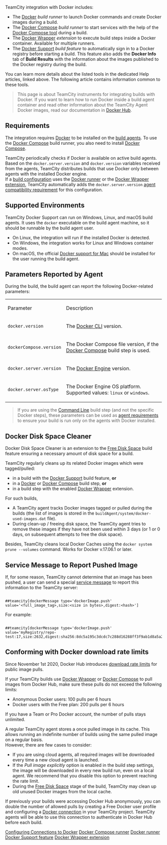 [//]: # (title: Integrating TeamCity with Docker)
[//]: # (auxiliary-id: Integrating TeamCity with Docker)

TeamCity integration with Docker includes:
* The [Docker](docker.md) _build runner_ to launch Docker commands and create Docker images during a build.
* The [Docker Compose](docker-compose.md) _build runner_ to start services with the help of the [Docker Compose tool](https://docs.docker.com/compose/) during a build.
* The [Docker Wrapper](docker-wrapper.md) _extension_ to execute build steps inside a Docker container. Available for multiple runners.
* The [Docker Support](docker-support.md) _build feature_ to automatically sign in to a Docker registry before starting a build. This feature also adds the __Docker Info__ tab of __Build Results__ with the information about the images published to the Docker registry during the build.

You can learn more details about the listed tools in the dedicated Help articles, linked above. The following article contains information common to these tools.

>This page is about TeamCity instruments for integrating builds with Docker. If you want to learn how to run Docker inside a build agent container and read other information about the TeamCity Agent Docker images, read our documentation in [Docker Hub](https://hub.docker.com/r/jetbrains/teamcity-agent/).

## Requirements

The integration requires [Docker](https://docs.docker.com/engine/installation/) to be installed on the [build agents](build-agent.md). To use the [Docker Compose](docker-compose.md) build runner, you also need to install [Docker Compose](https://docs.docker.com/compose/install/).

TeamCity periodically checks if Docker is available on active build agents. Based on the `docker.server.version` and `docker.version` variables received from the agents, TeamCity distributes builds that use Docker only between agents with the installed Docker engine.   
If a [build configuration](managing-builds.md) uses the [Docker runner](docker.md) or the [Docker Wrapper extension](docker-wrapper.md), TeamCity automatically adds the `docker.server.version` [agent compatibility requirement](configuring-agent-requirements.md) for this configuration.

## Supported Environments

TeamCity Docker Support can run on Windows, Linux, and macOS build agents. It uses the `docker` executable on the build agent machine, so it should be runnable by the build agent user.

<note>

* On Linux, the integration will run if the installed Docker is detected.
* On Windows, the integration works for Linux and Windows container modes.
* On macOS, the official [Docker support for Mac](https://docs.docker.com/docker-for-mac/install/) should be installed for the user running the build agent.

</note>

## Parameters Reported by Agent

During the build, the build agent can report the following Docker-related parameters:

<table><tr>

<td>

Parameter

</td>

<td>

Description

</td></tr><tr>

<td>

`docker.version`

</td>

<td>

The [Docker CLI](https://docs.docker.com/engine/reference/commandline/docker/) version.

</td></tr><tr>

<td>

`dockerCompose.version`

</td>

<td>

The Docker Compose file version, if the [Docker Compose](docker-compose.md) build step is used.

</td></tr><tr>

<td>

`docker.server.version`

</td>

<td>

The [Docker Engine](https://docs.docker.com/engine/reference/commandline/dockerd/) version.

</td></tr><tr>

<td>

`docker.server.osType`

</td>

<td>

The Docker Engine OS platform. Supported values: `linux` or `windows`.

</td></tr></table>

>If you are using the [Command Line](command-line.md) build step (and not the specific Docker steps), these parameters can be used as [agent requirements](agent-requirements.md) to ensure your build is run only on the agents with Docker installed.

## Docker Disk Space Cleaner

Docker Disk Space Cleaner is an extension to the [Free Disk Space](free-disk-space.md) build feature ensuring a necessary amount of disk space for a build.

TeamCity regularly cleans up its related Docker images which were tagged/pulled:
* in a build with the [Docker Support](docker-support.md) build feature, __or__
* in a [Docker](docker.md) or [Docker Compose](docker-compose.md) build step, __or__
* in a build step with the enabled [Docker Wrapper](docker-wrapper.md) extension.

For such builds,  

* A TeamCity agent tracks Docker images tagged or pulled during the builds (the list of images is stored in the `buildAgent/system/docker-used-images.dat` file).
* During clean-up / freeing disk space, the TeamCity agent tries to remove these images if they have not been used within 3 days (or 1 or 0 days, on subsequent attempts to free the disk space).

Besides, TeamCity cleans local Docker Caches using the `docker system prune --volumes` command. Works for Docker v.17.06.1 or later.

## Service Message to Report Pushed Image

If, for some reason, TeamCity cannot determine that an image has been pushed, a user can send a special [service message](service-messages.md) to report this information to the TeamCity server:

```Shell

##teamcity[dockerMessage type='dockerImage.push' value='<full_image_tag>,size:<size in bytes>,digest:<hash>']

```

For example:

```Shell

##teamcity[dockerMessage type='dockerImage.push' value='myRegistry/repo-test:17,size:2632,digest:sha256:8dc5a195c3dcdc7c288d16288ff3f9ab1d8a5a230e09afb9c8dc9215e861aa55']
```

## Conforming with Docker download rate limits

Since November 1st 2020, Docker Hub introduces [download rate limits](https://docs.docker.com/docker-hub/download-rate-limit/) for public image pulls.

If your TeamCity builds use [Docker Wrapper](docker-wrapper.md) or [Docker Compose](docker-compose.md) to pull images from Docker Hub, make sure these pulls do not exceed the following limits:

* Anonymous Docker users: 100 pulls per 6 hours
* Docker users with the Free plan: 200 pulls per 6 hours

If you have a Team or Pro Docker account, the number of pulls stays unlimited.

A regular TeamCity agent stores a once pulled image in its cache. This allows running an indefinite number of builds using the same pulled image on a regular basis.   
However, there are few cases to consider:
* If you are using cloud agents, all required images will be downloaded every time a new cloud agent is launched.
* If the _Pull image explicitly_ option is enabled in the build step settings, the image will be downloaded in every new build run, even on a local agent. We recommend that you disable this option to prevent reaching the rate limit.
* During the [Free Disk Space](free-disk-space.md) stage of the build, TeamCity may clean up old unused Docker images from the local cache.

If previously your builds were accessing Docker Hub anonymously, you can double the number of allowed pulls by creating a Free Docker user profile and configuring a [Docker connection](configuring-connections-to-docker.md) in your TeamCity project. TeamCity agents will be able to use this connection to authenticate in Docker Hub before each build.

<seealso>
        <category ref="admin-guide">
            <a href="configuring-connections-to-docker.md">Configuring Connections to Docker</a>
            <a href="docker-compose.md">Docker Compose runner</a>
            <a href="docker.md">Docker runner</a>
            <a href="docker-support.md">Docker Support feature</a>
            <a href="docker-wrapper.md">Docker Wrapper extension</a>
        </category>
</seealso>
